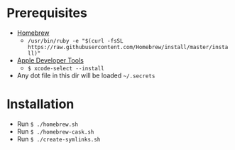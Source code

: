 # Prerequisites
- [Homebrew](https://brew.sh)
  - `/usr/bin/ruby -e "$(curl -fsSL https://raw.githubusercontent.com/Homebrew/install/master/install)"`
- [Apple Developer Tools](https://developer.apple.com)
  - `$ xcode-select --install`
- Any dot file in this dir will be loaded `~/.secrets`

# Installation
- Run `$ ./homebrew.sh`
- Run `$ ./homebrew-cask.sh`
- Run `$ ./create-symlinks.sh`
